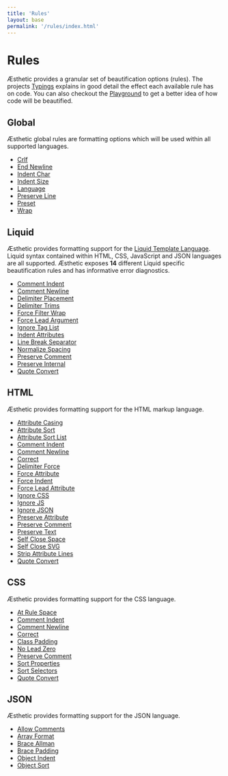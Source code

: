 ```yaml
---
title: 'Rules'
layout: base
permalink: '/rules/index.html'
---
```


# Rules

Æsthetic provides a granular set of beautification options (rules). The projects [Typings](https://github.com/panoply/esthetic/tree/pre-release/types/rules) explains in good detail the effect each available rule has on code. You can also checkout the [Playground](https://liquify.dev/Æsthetic) to get a better idea of how code will be beautified.

## Global

Æsthetic global rules are formatting options which will be used within all supported languages.

- [Crlf](#)
- [End Newline](#)
- [Indent Char](#)
- [Indent Size](#)
- [Language](#)
- [Preserve Line](#)
- [Preset](#)
- [Wrap](#)

## Liquid

Æsthetic provides formatting support for the [Liquid Template Language](https://shopify.github.io/liquid/). Liquid syntax contained within HTML, CSS, JavaScript and JSON languages are all supported. Æsthetic exposes **14** different Liquid specific beautification rules and has informative error diagnostics.

- [Comment Indent](/rules/liquid/commentIndent)
- [Comment Newline](/rules/liquid/commentNewline)
- [Delimiter Placement](/rules/liquid/delimiterPlacement)
- [Delimiter Trims](/rules/liquid/delimiterTrims)
- [Force Filter Wrap](/rules/liquid/forceFilterWrap)
- [Force Lead Argument](/rules/liquid/forceLeadArgument)
- [Ignore Tag List](/rules/liquid/ignoreTagList)
- [Indent Attributes](/rules/liquid/indentAttributes)
- [Line Break Separator](/rules/liquid/lineBreakSeparator)
- [Normalize Spacing](/rules/liquid/normalizeSpacing)
- [Preserve Comment](/rules/liquid/preserveComment)
- [Preserve Internal](/rules/liquid/preserveInternal)
- [Quote Convert](/rules/liquid/quoteConvert)

## HTML

Æsthetic provides formatting support for the HTML markup language.

- [Attribute Casing](#)
- [Attribute Sort](#)
- [Attribute Sort List](#)
- [Comment Indent](#)
- [Comment Newline](#)
- [Correct](#)
- [Delimiter Force](#)
- [Force Attribute](#)
- [Force Indent](#)
- [Force Lead Attribute](#)
- [Ignore CSS](#)
- [Ignore JS](#)
- [Ignore JSON](#)
- [Preserve Attribute](#)
- [Preserve Comment](#)
- [Preserve Text](#)
- [Self Close Space](#)
- [Self Close SVG](#)
- [Strip Attribute Lines](#)
- [Quote Convert](#)

## CSS

Æsthetic provides formatting support for the CSS language.

- [At Rule Space](#)
- [Comment Indent](#)
- [Comment Newline](#)
- [Correct](#)
- [Class Padding](#)
- [No Lead Zero](#)
- [Preserve Comment](#)
- [Sort Properties](#)
- [Sort Selectors](#)
- [Quote Convert](#)

## JSON

Æsthetic provides formatting support for the JSON language.

- [Allow Comments](#)
- [Array Format](#)
- [Brace Allman](#)
- [Brace Padding](#)
- [Object Indent](#)
- [Object Sort](#)
